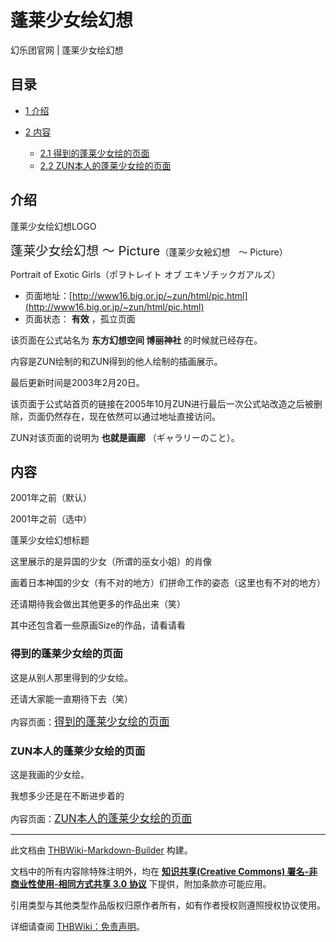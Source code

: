 # 蓬莱少女绘幻想

<!-- source html: G:\repos\THBWiki-Markdown-Builder\THBWikiMarkdown\Temp\main\7\70\ns0%3A%E8%93%AC%E8%8E%B1%E5%B0%91%E5%A5%B3%E7%BB%98%E5%B9%BB%E6%83%B3.html -->

幻乐团官网 | 蓬莱少女绘幻想


## 目录

- [1 介绍](#介绍)
- [2 内容](#内容)

  - [2.1 得到的蓬莱少女绘的页面](#得到的蓬莱少女绘的页面)
  - [2.2 ZUN本人的蓬莱少女绘的页面](#ZUN本人的蓬莱少女绘的页面)








## 介绍
[](./文件-蓬莱少女绘幻想LOGO.png.md)  [](./文件-蓬莱少女绘幻想LOGO.png.md)蓬莱少女绘幻想LOGO
  
<big><big>蓬莱少女绘幻想 ～ Picture</big></big>（蓬莱少女絵幻想　～ Picture）  

Portrait of Exotic Girls（ポヲトレイト オブ エキゾチックガアルズ）
  

- 页面地址：[http://www16.big.or.jp/~zun/html/pic.html](http://www16.big.or.jp/~zun/html/pic.html)
- 页面状态： **有效** ，孤立页面

  
该页面在公式站名为  **东方幻想空间 博丽神社** 的时候就已经存在。  

内容是ZUN绘制的和ZUN得到的他人绘制的插画展示。  

最后更新时间是2003年2月20日。  

该页面于公式站首页的链接在2005年10月ZUN进行最后一次公式站改造之后被删除，页面仍然存在，现在依然可以通过地址直接访问。
  
  
ZUN对该页面的说明为 **也就是画廊** （ギャラリーのこと）。
  


## 内容



[](./文件-蓬莱少女绘幻想标题a.png.md)

2001年之前（默认）


[](./文件-蓬莱少女绘幻想标题b.png.md)
2001年之前（选中）




[](./文件-蓬莱少女绘幻想标题.png.md)  [](./文件-蓬莱少女绘幻想标题.png.md)蓬莱少女绘幻想标题
  
这里展示的是异国的少女（所谓的巫女小姐）的肖像  

画着日本神国的少女（有不对的地方）们拼命工作的姿态（这里也有不对的地方）  

还请期待我会做出其他更多的作品出来（笑）
  
  
其中还包含着一些原画Size的作品，请看请看
  


### 得到的蓬莱少女绘的页面
  
这是从别人那里得到的少女绘。  

还请大家能一直期待下去（笑）  
  

内容页面：<big>[得到的蓬莱少女绘的页面](./蓬莱少女绘幻想-得到的蓬莱少女绘的页面.md)</big>
  


### ZUN本人的蓬莱少女绘的页面
  
这是我画的少女绘。  

我想多少还是在不断进步着的  
  

内容页面：<big>[ZUN本人的蓬莱少女绘的页面](./蓬莱少女绘幻想-ZUN本人的蓬莱少女绘的页面.md)</big>
  
  
  

  

  
  





---

此文档由 [THBWiki-Markdown-Builder](https://github.com/Delsin-Yu/THBWiki-Markdown-Builder) 构建。

文档中的所有内容除特殊注明外，均在 [**知识共享(Creative Commons) 署名-非商业性使用-相同方式共享 3.0 协议**](https://creativecommons.org/licenses/by-sa/3.0/deed.zh-hans) 下提供，附加条款亦可能应用。

引用类型与其他类型作品版权归原作者所有，如有作者授权则遵照授权协议使用。

详细请查阅 [THBWiki：免责声明](https://thbwiki.cc/THBWiki:%E5%85%8D%E8%B4%A3%E5%A3%B0%E6%98%8E)。

